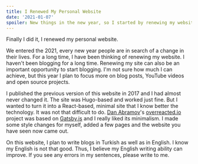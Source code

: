 ```yaml
---
title: I Renewed My Personal Website
date: '2021-01-07'
spoiler: New things in the new year, so I started by renewing my website.
---
```


[](/x/)

Finally I did it, I renewed my personal website.

We entered the 2021, every new year people are in search of a change in their lives. For a long time, I have been thinking of renewing my website. I haven't been blogging for a long time. Renewing my site can also be an important opportunity to start blogging. I'm not sure how much I can achieve, but this year I plan to focus more on blog posts, YouTube videos and open source projects.

I published the previous version of this website in 2017 and I had almost never changed it. The site was Hugo-based and worked just fine. But I wanted to turn it into a React-based, minimal site that I know better the technology. It was not that difficult to do. [Dan Abramov](https://github.com/gaearon)'s [overreacted.io](https://github.com/gaearon/overreacted.io) project was based on [Gatsby.js](https://www.gatsbyjs.com) and I really liked its minimalism. I made some style changes for myself, added a few pages and the website you have seen now came out.

On this website, I plan to write blogs in Turkish as well as in English. I know my English is not that good. Thus, I believe my English writing ability can improve. If you see any errors in my sentences, please write to me.

